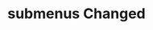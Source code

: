 ---
#CHeck the text belwo for dropdown menus
layout: page
title: submenus Changed
nav: true
nav_order: 6
dropdown: true
children: 
    - title: publications
      permalink: /publications/
    - title: divider
    - title: projects
      permalink: /projects/
---